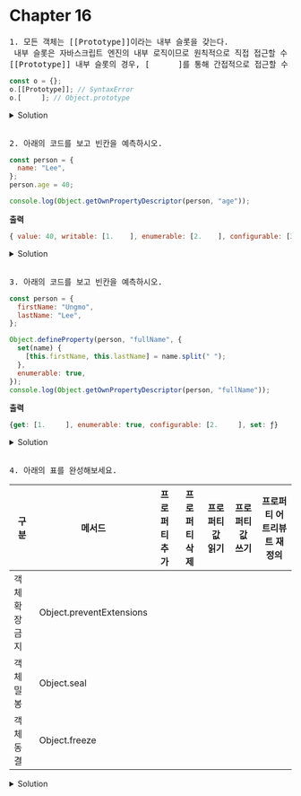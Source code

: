 # Chapter 16

<pre>1. 모든 객체는 [[Prototype]]이라는 내부 슬롯을 갖는다.<br> 내부 슬롯은 자바스크립트 엔진의 내부 로직이므로 원칙적으로 직접 접근할 수 없지만<br>[[Prototype]] 내부 슬롯의 경우, [      ]를 통해 간접적으로 접근할 수 있다.
</pre>

```js
const o = {};
o.[[Prototype]]; // SyntaxError
o.[     ]; // Object.prototype

```

<details>
  <summary>Solution</summary>
  <strong>__proto__</strong>
</details>

<br>

<pre>2. 아래의 코드를 보고 빈칸을 예측하시오.
</pre>

```js
const person = {
  name: "Lee",
};
person.age = 40;

console.log(Object.getOwnPropertyDescriptor(person, "age"));
```

**출력**

```js
{ value: 40, writable: [1.    ], enumerable: [2.    ], configurable: [3.    ]}
```

<details>
  <summary>Solution</summary>
  <strong>1. true<br>2. true<br>3. true</strong>
  <pre>프로퍼티를 <strong>동적으로 추가하면</strong> [[Writable]], [[Enumerable]], [[Configurable]]의 값은 true로 초기화 된다.</pre>
</details>

<br>

<pre>3. 아래의 코드를 보고 빈칸을 예측하시오.
</pre>

```js
const person = {
  firstName: "Ungmo",
  lastName: "Lee",
};

Object.defineProperty(person, "fullName", {
  set(name) {
    [this.firstName, this.lastName] = name.split(" ");
  },
  enumerable: true,
});
console.log(Object.getOwnPropertyDescriptor(person, "fullName"));
```

**출력**

```js
{get: [1.     ], enumerable: true, configurable: [2.     ], set: ƒ}
```

<details>
  <summary>Solution</summary>
  <strong>1. undefined<br>2. false</strong>
  <pre>Object.defineProperty 메서드로 프로퍼티를 정의할 때 프로퍼티 디스크립터 객체의 프로퍼티를 일부 생략할 수 있다.<br>프로퍼티 디스크립터 객체에서 생략된 어트리뷰트 [[Writable]], [[Enumerable]], [[Configurable]]의 값은 false로 초기화 되며,<br>[[Value]], [[Get]], [[Set]]은 undefined로 초기화 된다.</pre>
</details>

<br>

<pre>4. 아래의 표를 완성해보세요.</pre>
구분 | 메서드 | 프로퍼티추가 | 프로퍼티삭제 | 프로퍼티 값 읽기 | 프로퍼티 값 쓰기 | 프로퍼티 어트리뷰트 재정의 
--|--|--|--|--|--|--
객체 확장 금지 | Object.preventExtensions | 　 | 　 | 　 | 　 | 　  
객체 밀봉 | Object.seal | 　 | 　 | 　 | 　 | 　  
객체 동결 | Object.freeze | 　 | 　 | 　 | 　 | 　  

<details>
<summary>Solution</summary>
구분 | 메서드 | 프로퍼티추가 | 프로퍼티삭제 | 프로퍼티 값 읽기 | 프로퍼티 값 쓰기 | 프로퍼티 어트리뷰트 재정의 
--|--|--|--|--|--|--
객체 확장 금지 | Object.preventExtensions | X | O | O | O | O  
객체 밀봉 | Object.seal | X | X | O | O | X  
객체 동결 | Object.freeze | X | X | O | X | X  
</details>






